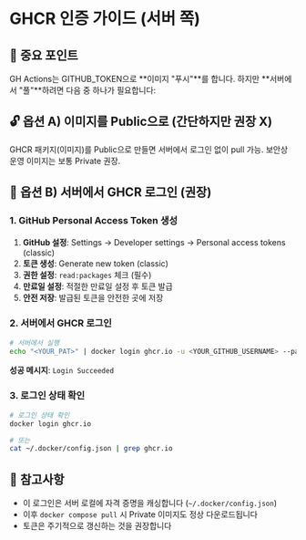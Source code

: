 # GHCR 인증 가이드 (서버 쪽)

## 🚨 중요 포인트

GH Actions는 GITHUB_TOKEN으로 **이미지 "푸시"**를 합니다.
하지만 **서버에서 "풀"**하려면 다음 중 하나가 필요합니다:

## 🔓 옵션 A) 이미지를 Public으로 (간단하지만 권장 X)

GHCR 패키지(이미지)를 Public으로 만들면 서버에서 로그인 없이 pull 가능.
보안상 운영 이미지는 보통 Private 권장.

## 🔐 옵션 B) 서버에서 GHCR 로그인 (권장)

### 1. GitHub Personal Access Token 생성

1. **GitHub 설정**: Settings → Developer settings → Personal access tokens (classic)
2. **토큰 생성**: Generate new token (classic)
3. **권한 설정**: `read:packages` 체크 (필수)
4. **만료일 설정**: 적절한 만료일 설정 후 토큰 발급
5. **안전 저장**: 발급된 토큰을 안전한 곳에 저장

### 2. 서버에서 GHCR 로그인

```bash
# 서버에서 실행
echo "<YOUR_PAT>" | docker login ghcr.io -u <YOUR_GITHUB_USERNAME> --password-stdin
```

**성공 메시지**: `Login Succeeded`

### 3. 로그인 상태 확인

```bash
# 로그인 상태 확인
docker login ghcr.io

# 또는
cat ~/.docker/config.json | grep ghcr.io
```

## 📝 참고사항

- 이 로그인은 서버 로컬에 자격 증명을 캐싱합니다 (`~/.docker/config.json`)
- 이후 `docker compose pull` 시 Private 이미지도 정상 다운로드됩니다
- 토큰은 주기적으로 갱신하는 것을 권장합니다









